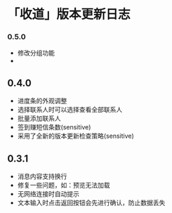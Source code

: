 # 「收道」版本更新日志

### 0.5.0

- 修改分组功能
- ​

## 0.4.0

- 进度条的外观调整
- 选择联系人时可以选择查看全部联系人
- 批量添加联系人
- 签到赚短信条数(sensitive)
- 采用了全新的版本更新检查策略(sensitive)



## 0.3.1

- 消息内容支持换行
- 修复一些问题，如：预览无法加载
- 无网络连接时自动提示
- 文本输入时点击返回按钮会先进行确认，防止数据丢失


